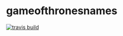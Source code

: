 # gameofthronesnames 
[![travis build](https://img.shields.io/travis/protector/gameofthronesnames.svg?style=plastic)](https://travis-ci.org/protector/gameofthronesnames)
